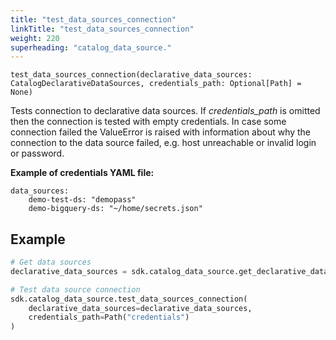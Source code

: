 ```yaml
---
title: "test_data_sources_connection"
linkTitle: "test_data_sources_connection"
weight: 220
superheading: "catalog_data_source."
---
```


<!-- TODO -->

``test_data_sources_connection(declarative_data_sources: CatalogDeclarativeDataSources, credentials_path: Optional[Path] = None)``

Tests connection to declarative data sources. If *credentials_path* is omitted then the connection is tested with empty credentials.
In case some connection failed the ValueError is raised with information about why the connection to the data source failed, e.g. host unreachable or invalid login or password.

**Example of credentials YAML file:**

    data_sources:
        demo-test-ds: "demopass"
        demo-bigquery-ds: "~/home/secrets.json"

## Example

```Python
# Get data sources
declarative_data_sources = sdk.catalog_data_source.get_declarative_data_sources()

# Test data source connection
sdk.catalog_data_source.test_data_sources_connection(
    declarative_data_sources=declarative_data_sources,
    credentials_path=Path("credentials")
)
```
